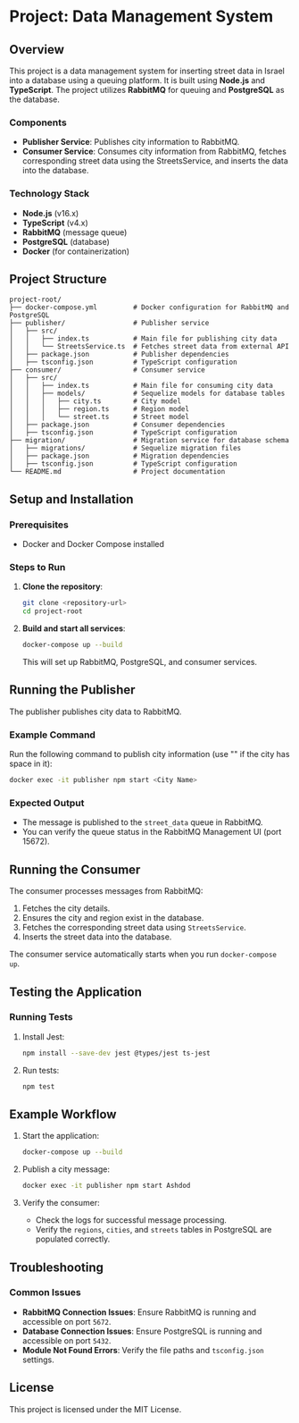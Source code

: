 # Project: Data Management System

## Overview
This project is a data management system for inserting street data in Israel into a database using a queuing platform. It is built using **Node.js** and **TypeScript**. The project utilizes **RabbitMQ** for queuing and **PostgreSQL** as the database.

### Components
- **Publisher Service**: Publishes city information to RabbitMQ.
- **Consumer Service**: Consumes city information from RabbitMQ, fetches corresponding street data using the StreetsService, and inserts the data into the database.

### Technology Stack
- **Node.js** (v16.x)
- **TypeScript** (v4.x)
- **RabbitMQ** (message queue)
- **PostgreSQL** (database)
- **Docker** (for containerization)

## Project Structure
```
project-root/
├── docker-compose.yml         # Docker configuration for RabbitMQ and PostgreSQL
├── publisher/                 # Publisher service
│   ├── src/
│   │   ├── index.ts           # Main file for publishing city data
│   │   └── StreetsService.ts  # Fetches street data from external API
│   ├── package.json           # Publisher dependencies
│   ├── tsconfig.json          # TypeScript configuration
├── consumer/                  # Consumer service
│   ├── src/
│   │   ├── index.ts           # Main file for consuming city data
│   │   ├── models/            # Sequelize models for database tables
│   │   │   ├── city.ts        # City model
│   │   │   ├── region.ts      # Region model
│   │   │   └── street.ts      # Street model
│   ├── package.json           # Consumer dependencies
│   ├── tsconfig.json          # TypeScript configuration
├── migration/                 # Migration service for database schema
│   ├── migrations/            # Sequelize migration files
│   ├── package.json           # Migration dependencies
│   ├── tsconfig.json          # TypeScript configuration
└── README.md                  # Project documentation
```

## Setup and Installation
### Prerequisites
- Docker and Docker Compose installed

### Steps to Run
1. **Clone the repository**:
   ```bash
   git clone <repository-url>
   cd project-root
   ```

2. **Build and start all services**:
   ```bash
   docker-compose up --build
   ```
   This will set up RabbitMQ, PostgreSQL, and consumer services.


## Running the Publisher
The publisher publishes city data to RabbitMQ.

### Example Command
Run the following command to publish city information (use "" if the city has space in it):
```bash
docker exec -it publisher npm start <City Name>
```

### Expected Output
- The message is published to the `street_data` queue in RabbitMQ.
- You can verify the queue status in the RabbitMQ Management UI (port 15672).

## Running the Consumer
The consumer processes messages from RabbitMQ:
1. Fetches the city details.
2. Ensures the city and region exist in the database.
3. Fetches the corresponding street data using `StreetsService`.
4. Inserts the street data into the database.

The consumer service automatically starts when you run `docker-compose up`.

## Testing the Application
### Running Tests
1. Install Jest:
   ```bash
   npm install --save-dev jest @types/jest ts-jest
   ```

2. Run tests:
   ```bash
   npm test
   ```

## Example Workflow
1. Start the application:
   ```bash
   docker-compose up --build
   ```

2. Publish a city message:
   ```bash
   docker exec -it publisher npm start Ashdod
   ```

3. Verify the consumer:
   - Check the logs for successful message processing.
   - Verify the `regions`, `cities`, and `streets` tables in PostgreSQL are populated correctly.

## Troubleshooting
### Common Issues
- **RabbitMQ Connection Issues**:
  Ensure RabbitMQ is running and accessible on port `5672`.
- **Database Connection Issues**:
  Ensure PostgreSQL is running and accessible on port `5432`.
- **Module Not Found Errors**:
  Verify the file paths and `tsconfig.json` settings.

## License
This project is licensed under the MIT License.

